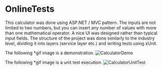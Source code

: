 # OnlineTests

This calculator was done using ASP.NET / MVC pattern. The inputs are not limited to two numbers, but you can insert any number of values with more than one mathematical operator.
A nice UI was designed rather than typical input fields. The structure of the project was done similarly to the industry level, dividing it into layers (service layer etc.) and writing tests using xUnit.

The following *gif image is a demonstration.
![CalculatorDemo](https://github.com/user-attachments/assets/5d5834a2-57bd-422b-99a3-8c6cf7a320ae)

The following *gif image is a unit test execution.
![CalculatorUnitTest](https://github.com/user-attachments/assets/35d868f7-adc3-4dca-af96-d3d9424be34e)
